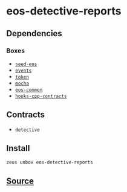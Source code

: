 
eos-detective-reports 
====================




## Dependencies
### Boxes
* [`seed-eos`](seed-eos.md)
* [`events`](events.md)
* [`token`](token.md)
* [`mocha`](mocha.md)
* [`eos-common`](eos-common.md)
* [`hooks-cpp-contracts`](hooks-cpp-contracts.md)


## Contracts
* `detective`
## Install
```bash
zeus unbox eos-detective-reports
```












## [Source](https://github.com/liquidapps-io/zeus-sdk/tree/master/boxes/groups/economics/eos-detective-reports)
